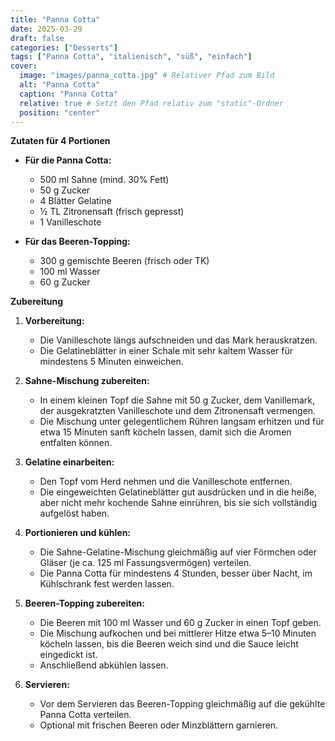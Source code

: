 ```yaml
---
title: "Panna Cotta"
date: 2025-03-29
draft: false
categories: ["Desserts"]
tags: ["Panna Cotta", "italienisch", "süß", "einfach"]
cover:
  image: "images/panna_cotta.jpg" # Relativer Pfad zum Bild
  alt: "Panna Cotta"
  caption: "Panna Cotta"
  relative: true # Setzt den Pfad relativ zum "static"-Ordner
  position: "center"
---
```


**Zutaten für 4 Portionen**

- **Für die Panna Cotta:**
  - 500 ml Sahne (mind. 30% Fett)
  - 50 g Zucker
  - 4 Blätter Gelatine
  - ½ TL Zitronensaft (frisch gepresst)
  - 1 Vanilleschote

- **Für das Beeren-Topping:**
  - 300 g gemischte Beeren (frisch oder TK)
  - 100 ml Wasser
  - 60 g Zucker

**Zubereitung**

1. **Vorbereitung:**
   - Die Vanilleschote längs aufschneiden und das Mark herauskratzen.
   - Die Gelatineblätter in einer Schale mit sehr kaltem Wasser für mindestens 5 Minuten einweichen.

2. **Sahne-Mischung zubereiten:**
   - In einem kleinen Topf die Sahne mit 50 g Zucker, dem Vanillemark, der ausgekratzten Vanilleschote und dem Zitronensaft vermengen.
   - Die Mischung unter gelegentlichem Rühren langsam erhitzen und für etwa 15 Minuten sanft köcheln lassen, damit sich die Aromen entfalten können.

3. **Gelatine einarbeiten:**
   - Den Topf vom Herd nehmen und die Vanilleschote entfernen.
   - Die eingeweichten Gelatineblätter gut ausdrücken und in die heiße, aber nicht mehr kochende Sahne einrühren, bis sie sich vollständig aufgelöst haben.

4. **Portionieren und kühlen:**
   - Die Sahne-Gelatine-Mischung gleichmäßig auf vier Förmchen oder Gläser (je ca. 125 ml Fassungsvermögen) verteilen.
   - Die Panna Cotta für mindestens 4 Stunden, besser über Nacht, im Kühlschrank fest werden lassen.

5. **Beeren-Topping zubereiten:**
   - Die Beeren mit 100 ml Wasser und 60 g Zucker in einen Topf geben.
   - Die Mischung aufkochen und bei mittlerer Hitze etwa 5–10 Minuten köcheln lassen, bis die Beeren weich sind und die Sauce leicht eingedickt ist.
   - Anschließend abkühlen lassen.

6. **Servieren:**
   - Vor dem Servieren das Beeren-Topping gleichmäßig auf die gekühlte Panna Cotta verteilen.
   - Optional mit frischen Beeren oder Minzblättern garnieren.
